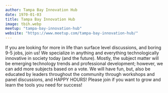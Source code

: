 ```yaml
---
author: Tampa Bay Innovation Hub
date: 1970-01-03
title: Tampa Bay Innovation Hub
image: tbih.webp
meetup: "tampa-bay-innovation-hub"
website: "https://www.meetup.com/tampa-bay-innovation-hub/"
---
```


If you are looking for more in life than surface level discussions, and boring 9-5 jobs, join us! We specialize in anything and everything technologically innovative in society today (and the future). Mostly, the subject matter will be emerging technology trends and professional development; however, we can add more subjects based on a vote. We will have fun, but, also be educated by leaders throughout the community through workshops and panel discussions, and HAPPY HOURS! Please join if you want to grow and learn the tools you need for success!
